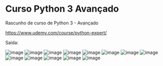 # Curso Python 3 Avançado
Rascunho de curso de Python 3 - Avançado

https://www.udemy.com/course/python-expert/

Saída:

![image](https://user-images.githubusercontent.com/25599308/168028034-3442038c-2e77-42e9-9abe-4fe5a0b1b250.png)
![image](https://user-images.githubusercontent.com/25599308/168028115-c24e5164-e560-4a24-9726-55900d58b3c8.png)
![image](https://user-images.githubusercontent.com/25599308/168028227-f38ceb61-7fd2-438a-b7a4-ea2234bbf00e.png)
![image](https://user-images.githubusercontent.com/25599308/168028363-8e053aa2-6bc8-4a27-9cf2-4456aff4a936.png)
![image](https://user-images.githubusercontent.com/25599308/168028424-c918f549-ebe9-436a-bc77-81cbe71fda79.png)
![image](https://user-images.githubusercontent.com/25599308/168028514-1a0fd40b-9b53-4ec6-b5a9-01ddadba5e0f.png)
![image](https://user-images.githubusercontent.com/25599308/168028582-70650dd7-0de1-454c-ad47-b2f541bd5c62.png)
![image](https://user-images.githubusercontent.com/25599308/168218951-3df71388-f1ee-4b82-aeeb-ece7f69500db.png)
![image](https://user-images.githubusercontent.com/25599308/168219204-5f9e77ec-d556-4458-bf62-4404e3be5d90.png)
![image](https://user-images.githubusercontent.com/25599308/168220832-58980722-3999-460f-bce5-e66046aeb849.png)
![image](https://user-images.githubusercontent.com/25599308/168221609-dc9baba4-d79a-4ce9-af42-b1a8b1c3328d.png)
![image](https://user-images.githubusercontent.com/25599308/168222528-7fc433b7-5b0f-482c-aac9-280bde65ae4e.png)
![image](https://user-images.githubusercontent.com/25599308/168223749-6f0be829-adf4-4d96-b3e5-6c23d68a87a3.png)
